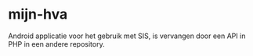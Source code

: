 # mijn-hva
Android applicatie voor het gebruik met SIS, is vervangen door een API in PHP in een andere repository.
